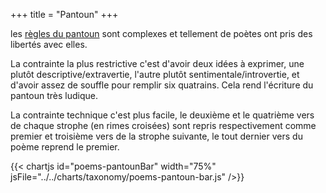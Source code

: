 +++
title = "Pantoun"
+++

les [règles du pantoun](https://fr.wikipedia.org/wiki/Pantoum) sont complexes et tellement de poètes ont pris des libertés avec elles.

La contrainte la plus restrictive c'est d'avoir deux idées à exprimer, une plutôt descriptive/extravertie, l'autre plutôt sentimentale/introvertie, et d'avoir assez de souffle pour remplir six quatrains. Cela rend l'écriture du pantoun très ludique.

La contrainte technique c'est plus facile, le deuxième et le quatrième vers de chaque strophe (en rimes croisées) sont repris respectivement comme premier et troisième vers de la strophe suivante, le tout dernier vers du poème reprend le premier.

{{< chartjs id="poems-pantounBar" width="75%" jsFile="../../charts/taxonomy/poems-pantoun-bar.js" />}}
